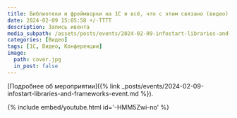 ```yaml
---
title: Библиотеки и фреймворки на 1С и всё, что с этим связано (видео)
date: 2024-02-09 15:05:58 +/-TTTT
description: Запись ивента
media_subpath: /assets/posts/events/2024-02-09-infostart-libraries-and-frameworks/
categories: [Видео]
tags: [1С, Видео, Конференции]
image:
  path: cover.jpg
  in_post: false
---
```


[Подробнее об мероприятии]({% link _posts/events/2024-02-09-infostart-libraries-and-frameworks-event.md %}).

{% include embed/youtube.html id='-HMM5Zwi-no' %}